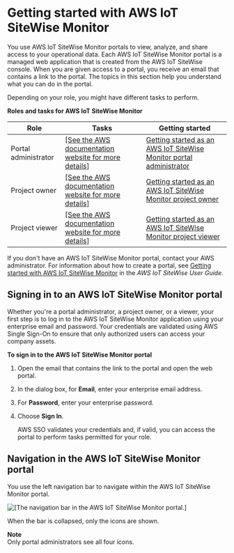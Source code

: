 # Getting started with AWS IoT SiteWise Monitor<a name="getting-started"></a>

You use AWS IoT SiteWise Monitor portals to view, analyze, and share access to your operational data\. Each AWS IoT SiteWise Monitor portal is a managed web application that is created from the AWS IoT SiteWise console\. When you are given access to a portal, you receive an email that contains a link to the portal\. The topics in this section help you understand what you can do in the portal\.

Depending on your role, you might have different tasks to perform\.


**Roles and tasks for AWS IoT SiteWise Monitor**  

| Role | Tasks | Getting started | 
| --- | --- | --- | 
| Portal administrator |  [\[See the AWS documentation website for more details\]](http://docs.aws.amazon.com/iot-sitewise/latest/appguide/getting-started.html)  | [Getting started as an AWS IoT SiteWise Monitor portal administrator](portal-admin-getting-started.md) | 
| Project owner |  [\[See the AWS documentation website for more details\]](http://docs.aws.amazon.com/iot-sitewise/latest/appguide/getting-started.html)  | [Getting started as an AWS IoT SiteWise Monitor project owner](project-owner-getting-started.md) | 
| Project viewer |  [\[See the AWS documentation website for more details\]](http://docs.aws.amazon.com/iot-sitewise/latest/appguide/getting-started.html)  | [Getting started as an AWS IoT SiteWise Monitor project viewer](project-viewer-getting-started.md) | 

If you don't have an AWS IoT SiteWise Monitor portal, contact your AWS administrator\. For information about how to create a portal, see [Getting started with AWS IoT SiteWise Monitor](https://docs.aws.amazon.com/iot-sitewise/latest/userguide/monitor-getting-started) in the *AWS IoT SiteWise User Guide*\.

## Signing in to an AWS IoT SiteWise Monitor portal<a name="portal-login"></a>

Whether you're a portal administrator, a project owner, or a viewer, your first step is to log in to the AWS IoT SiteWise Monitor application using your enterprise email and password\. Your credentials are validated using AWS Single Sign\-On to ensure that only authorized users can access your company assets\.

**To sign in to the AWS IoT SiteWise Monitor portal**

1. Open the email that contains the link to the portal and open the web portal\.

1. In the dialog box, for **Email**, enter your enterprise email address\.

1. For **Password**, enter your enterprise password\.

1. Choose **Sign In**\.

   AWS SSO validates your credentials and, if valid, you can access the portal to perform tasks permitted for your role\.

## Navigation in the AWS IoT SiteWise Monitor portal<a name="portal-navigation"></a>

You use the left navigation bar to navigate within the AWS IoT SiteWise Monitor portal\.

![\[The navigation bar in the AWS IoT SiteWise Monitor portal.\]](http://docs.aws.amazon.com/iot-sitewise/latest/appguide/images/portal-navigation-bar-console.png)

When the bar is collapsed, only the icons are shown\.

**Note**  
Only portal administrators see all four icons\.